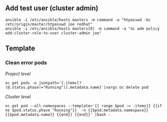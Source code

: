 
## Add test user (cluster admin)
```
ansible -i /etc/ansible/hosts masters -m command -a "htpasswd -bc /etc/origin/master/htpasswd joe redhat"
ansible -i /etc/ansible/hosts masters[0] -m command -a "oc adm policy add-cluster-role-to-user cluster-admin joe" 

```

## Template

### Clean error pods

*Project level*
```
oc get pods -o jsonpath='{.items[?(@.status.phase!="Running")].metadata.name}'|xargs oc delete pod
```

*Cluster level*
```
oc get pod --all-namespaces --template='{{ range $pod := .items}} {{if ne $pod.status.phase "Running"}}  -n {{$pod.metadata.namespace}} {{$pod.metadata.name}} {{end}} {{end}}' |bash -

```
